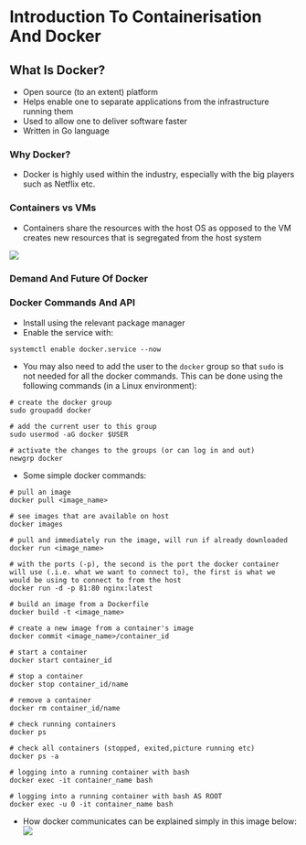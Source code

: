 # Introduction To Containerisation And Docker

## What Is Docker?

* Open source (to an extent) platform
* Helps enable one to separate applications from the infrastructure running them
* Used to allow one to deliver software faster
* Written in Go language

### Why Docker?

* Docker is highly used within the industry, especially with the big players such as Netflix etc.

### Containers vs VMs

* Containers share the resources with the host OS as opposed to the VM creates new resources that is segregated from the host system

![](https://www.sdxcentral.com/wp-content/uploads/2019/05/ContainersvsVMs_Image.jpg)

### Demand And Future Of Docker

### Docker Commands And API

* Install using the relevant package manager
* Enable the service with:
```
systemctl enable docker.service --now
```

* You may also need to add the user to the `docker` group so that `sudo` is not needed for all the docker commands. This can be done using the following commands (in a Linux environment):
```
# create the docker group
sudo groupadd docker

# add the current user to this group
sudo usermod -aG docker $USER

# activate the changes to the groups (or can log in and out)
newgrp docker
```

* Some simple docker commands:
```
# pull an image
docker pull <image_name>

# see images that are available on host
docker images

# pull and immediately run the image, will run if already downloaded
docker run <image_name>

# with the ports (-p), the second is the port the docker container will use (.i.e. what we want to connect to), the first is what we would be using to connect to from the host
docker run -d -p 81:80 nginx:latest

# build an image from a Dockerfile
docker build -t <image_name>

# create a new image from a container's image
docker commit <image_name>/container_id

# start a container
docker start container_id

# stop a container
docker stop container_id/name

# remove a container
docker rm container_id/name

# check running containers
docker ps

# check all containers (stopped, exited,picture running etc)
docker ps -a

# logging into a running container with bash
docker exec -it container_name bash

# logging into a running container with bash AS ROOT
docker exec -u 0 -it container_name bash
```


* How docker communicates can be explained simply in this image below:
![](https://docs.docker.com/engine/images/architecture.svg)
